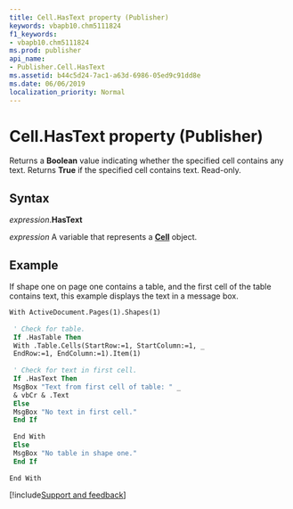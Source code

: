 ```yaml
---
title: Cell.HasText property (Publisher)
keywords: vbapb10.chm5111824
f1_keywords:
- vbapb10.chm5111824
ms.prod: publisher
api_name:
- Publisher.Cell.HasText
ms.assetid: b44c5d24-7ac1-a63d-6986-05ed9c91dd8e
ms.date: 06/06/2019
localization_priority: Normal
---
```



# Cell.HasText property (Publisher)

Returns a **Boolean** value indicating whether the specified cell contains any text. Returns **True** if the specified cell contains text. Read-only.


## Syntax

_expression_.**HasText**

_expression_ A variable that represents a **[Cell](Publisher.Cell.md)** object.


## Example

If shape one on page one contains a table, and the first cell of the table contains text, this example displays the text in a message box.

```vb
With ActiveDocument.Pages(1).Shapes(1) 
 
 ' Check for table. 
 If .HasTable Then 
 With .Table.Cells(StartRow:=1, StartColumn:=1, _ 
 EndRow:=1, EndColumn:=1).Item(1) 
 
 ' Check for text in first cell. 
 If .HasText Then 
 MsgBox "Text from first cell of table: " _ 
 & vbCr & .Text 
 Else 
 MsgBox "No text in first cell." 
 End If 
 
 End With 
 Else 
 MsgBox "No table in shape one." 
 End If 
 
End With 

```

[!include[Support and feedback](~/includes/feedback-boilerplate.md)]